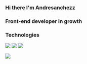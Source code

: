 ### Hi there I'm Andresanchezz
### Front-end developer in growth

### Technologies

<a src="https://www.w3schools.com/css/"><img src="https://img.icons8.com/color/48/000000/css3.png"/></a>
<a src="https://www.w3schools.com/html/"><img src="https://img.icons8.com/color/48/000000/html-5.png"/></a>
<img src="[https://www.vectorlogo.zone/logos/vuejs/vuejs-ar21.svg](https://www.vectorlogo.zone/logos/vuejs/vuejs-icon.svg)"/>



<img align="left" src="https://github-readme-stats.vercel.app/api?username=andresanchezz&show_icons=true&theme=react" />

